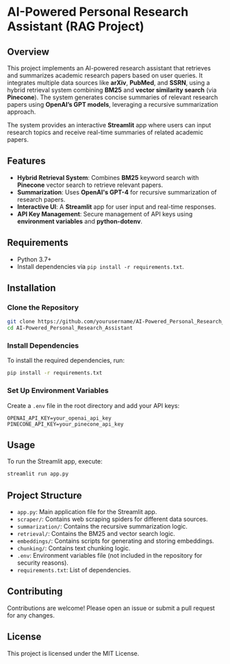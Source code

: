 # AI-Powered Personal Research Assistant (RAG Project)

## Overview
This project implements an AI-powered research assistant that retrieves and summarizes academic research papers based on user queries. It integrates multiple data sources like **arXiv**, **PubMed**, and **SSRN**, using a hybrid retrieval system combining **BM25** and **vector similarity search** (via **Pinecone**). The system generates concise summaries of relevant research papers using **OpenAI’s GPT models**, leveraging a recursive summarization approach.

The system provides an interactive **Streamlit** app where users can input research topics and receive real-time summaries of related academic papers.

## Features
- **Hybrid Retrieval System**: Combines **BM25** keyword search with **Pinecone** vector search to retrieve relevant papers.
- **Summarization**: Uses **OpenAI's GPT-4** for recursive summarization of research papers.
- **Interactive UI**: A **Streamlit** app for user input and real-time responses.
- **API Key Management**: Secure management of API keys using **environment variables** and **python-dotenv**.

## Requirements
- Python 3.7+
- Install dependencies via `pip install -r requirements.txt`.

## Installation

### Clone the Repository
```bash
git clone https://github.com/yourusername/AI-Powered_Personal_Research_Assistant.git
cd AI-Powered_Personal_Research_Assistant
```

### Install Dependencies
To install the required dependencies, run:
```bash
pip install -r requirements.txt
```

### Set Up Environment Variables
Create a `.env` file in the root directory and add your API keys:
```
OPENAI_API_KEY=your_openai_api_key
PINECONE_API_KEY=your_pinecone_api_key
```

## Usage
To run the Streamlit app, execute:
```bash
streamlit run app.py
```

## Project Structure
- `app.py`: Main application file for the Streamlit app.
- `scraper/`: Contains web scraping spiders for different data sources.
- `summarization/`: Contains the recursive summarization logic.
- `retrieval/`: Contains the BM25 and vector search logic.
- `embeddings/`: Contains scripts for generating and storing embeddings.
- `chunking/`: Contains text chunking logic.
- `.env`: Environment variables file (not included in the repository for security reasons).
- `requirements.txt`: List of dependencies.

## Contributing
Contributions are welcome! Please open an issue or submit a pull request for any changes.

## License
This project is licensed under the MIT License.
